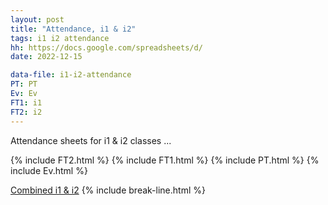 ```yaml
---
layout: post
title: "Attendance, i1 & i2"
tags: i1 i2 attendance
hh: https://docs.google.com/spreadsheets/d/
date: 2022-12-15

data-file: i1-i2-attendance
PT: PT
Ev: Ev
FT1: i1
FT2: i2
---
```


Attendance sheets for i1 & i2 classes ...

{% include FT2.html %}
{% include FT1.html %}
{% include PT.html %}
{% include Ev.html %}

<a href="{{ site.gdrive }}{{ site.data[page.data-file].comb-att }}" 
  class="stitches_btn">Combined i1 & i2</a>
{% include break-line.html %}
